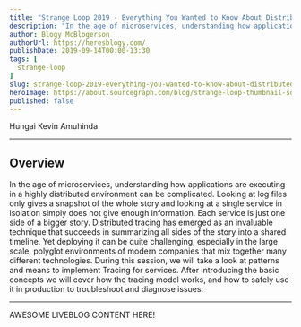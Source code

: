 ```yaml
---
title: "Strange Loop 2019 - Everything You Wanted to Know About Distributed Tracing"
description: "In the age of microservices, understanding how applications are executing in a highly distributed environment can be complicated. Looking at log files only gives a snapshot of the whole story and looking at a single service in isolation simply does not give enough information. Each service is just one side of a bigger story. Distributed tracing has emerged as an invaluable technique that succeeds in summarizing all sides of the story into a shared timeline. Yet deploying it can be quite challenging, especially in the large scale, polyglot environments of modern companies that mix together many different technologies. During this session, we will take a look at patterns and means to implement Tracing for services. After introducing the basic concepts we will cover how the tracing model works, and how to safely use it in production to troubleshoot and diagnose issues."
author: Blogy McBlogerson
authorUrl: https://heresblogy.com/
publishDate: 2019-09-14T00:00-13:30
tags: [
  strange-loop
]
slug: strange-loop-2019-everything-you-wanted-to-know-about-distributed-tracing
heroImage: https://about.sourcegraph.com/blog/strange-loop-thumbnail-square-v2.jpg
published: false
---
```


<div className="container p-0 liveblog-presenters">
  <div className="row m-0">
      <p className=" mr-12 m-0">
        <span className="liveblog-presenters__name">Hungai Kevin Amuhinda</span>
        <a href="https://twitter.com/Hungai" target="_blank" title="Twitter"><i className="fa fa-twitter pr-2"></i></a>
        <a href="https://github.com/hungaikev" target="_blank" title="GitHub"><i className="fa fa-github pr-2"></i></a>
        <a href="https://hungaikev.in" target="_blank" title="Speaker's site"><i className="fa fa-globe pr-2"></i></a>
      </p>
  </div>
</div>

---

## Overview

In the age of microservices, understanding how applications are executing in a highly distributed environment can be complicated. Looking at log files only gives a snapshot of the whole story and looking at a single service in isolation simply does not give enough information. Each service is just one side of a bigger story. Distributed tracing has emerged as an invaluable technique that succeeds in summarizing all sides of the story into a shared timeline. Yet deploying it can be quite challenging, especially in the large scale, polyglot environments of modern companies that mix together many different technologies. During this session, we will take a look at patterns and means to implement Tracing for services. After introducing the basic concepts we will cover how the tracing model works, and how to safely use it in production to troubleshoot and diagnose issues.

---

AWESOME LIVEBLOG CONTENT HERE!
